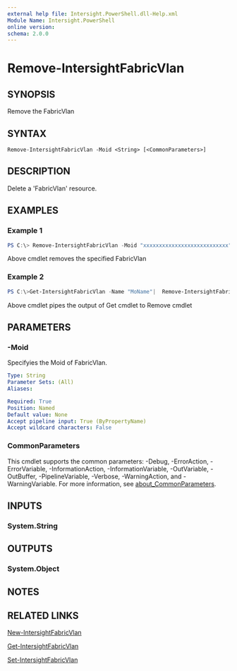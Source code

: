 ```yaml
---
external help file: Intersight.PowerShell.dll-Help.xml
Module Name: Intersight.PowerShell
online version:
schema: 2.0.0
---
```


# Remove-IntersightFabricVlan

## SYNOPSIS
Remove the FabricVlan

## SYNTAX

```
Remove-IntersightFabricVlan -Moid <String> [<CommonParameters>]
```

## DESCRIPTION
Delete a &apos;FabricVlan&apos; resource.

## EXAMPLES

### Example 1
```powershell
PS C:\> Remove-IntersightFabricVlan -Moid "xxxxxxxxxxxxxxxxxxxxxxxxxxx"
```
Above cmdlet removes the specified FabricVlan 

### Example 2
```powershell
PS C:\>Get-IntersightFabricVlan -Name "MoName"|  Remove-IntersightFabricVlan
```
Above cmdlet pipes the output of Get cmdlet to Remove cmdlet

## PARAMETERS

### -Moid
Specifyies the Moid of FabricVlan.

```yaml
Type: String
Parameter Sets: (All)
Aliases:

Required: True
Position: Named
Default value: None
Accept pipeline input: True (ByPropertyName)
Accept wildcard characters: False
```

### CommonParameters
This cmdlet supports the common parameters: -Debug, -ErrorAction, -ErrorVariable, -InformationAction, -InformationVariable, -OutVariable, -OutBuffer, -PipelineVariable, -Verbose, -WarningAction, and -WarningVariable. For more information, see [about_CommonParameters](http://go.microsoft.com/fwlink/?LinkID=113216).

## INPUTS

### System.String

## OUTPUTS

### System.Object
## NOTES

## RELATED LINKS

[New-IntersightFabricVlan](./New-IntersightFabricVlan.md)

[Get-IntersightFabricVlan](./Get-IntersightFabricVlan.md)

[Set-IntersightFabricVlan](./Set-IntersightFabricVlan.md)


